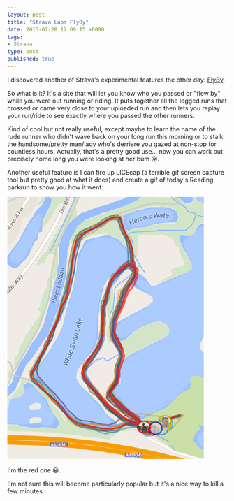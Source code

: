 ```yaml
---
layout: post
title: "Strava Labs FlyBy"
date: 2015-02-28 12:09:15 +0000
tags:
- Strava
type: post
published: true
---
```


I discovered another of Strava's experimental features the other day: [FlyBy](http://labs.strava.com/flyby/).

So what is it? It's a site that will let you know who you passed or "flew by" while you were out running or riding.  It puts together all the logged runs that crossed or came very close to your uploaded run and then lets you replay your run/ride to see exactly where you passed the other runners.

<!--more-->
Kind of cool but not really useful, except maybe to learn the name of the rude runner who didn't wave back on your long run this morning or to stalk the handsome/pretty man/lady who's derriere you gazed at non-stop for countless hours.  Actually, that's a pretty good use... now you can work out precisely home long you were looking at her bum :stuck_out_tongue_winking_eye:.

Another useful feature is I can fire up LICEcap (a terrible gif screen capture tool but pretty good at what it does) and create a gif of today's Reading parkrun to show you how it went:

<img class="center" src="/img/flyby.gif" width="450" height="600" alt="Reading parkrun on FlyBy"/>

I'm the red one :grinning:.

I'm not sure this will become particularly popular but it's a nice way to kill a few minutes.
